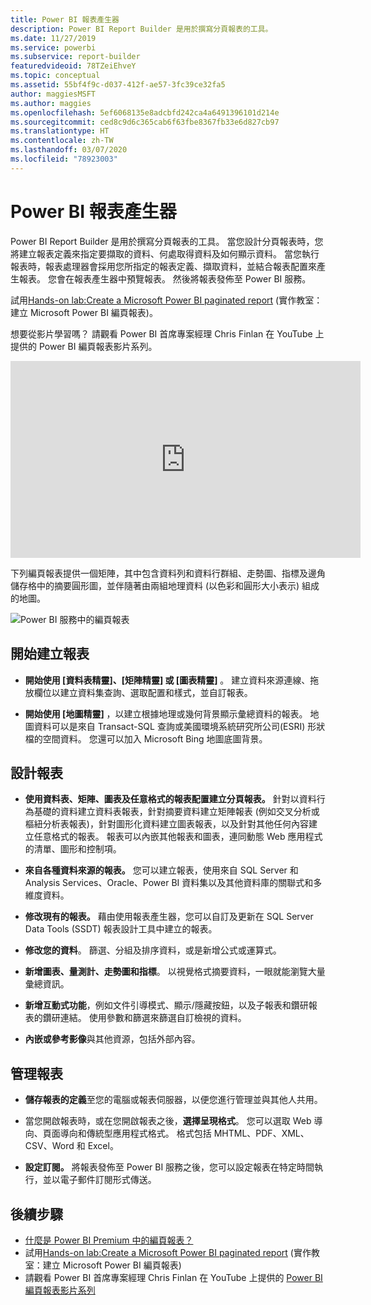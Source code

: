 ```yaml
---
title: Power BI 報表產生器
description: Power BI Report Builder 是用於撰寫分頁報表的工具。
ms.date: 11/27/2019
ms.service: powerbi
ms.subservice: report-builder
featuredvideoid: 78TZeiEhveY
ms.topic: conceptual
ms.assetid: 55bf4f9c-d037-412f-ae57-3fc39ce32fa5
author: maggiesMSFT
ms.author: maggies
ms.openlocfilehash: 5ef6068135e8adcbfd242ca4a6491396101d214e
ms.sourcegitcommit: ced8c9d6c365cab6f63fbe8367fb33e6d827cb97
ms.translationtype: HT
ms.contentlocale: zh-TW
ms.lasthandoff: 03/07/2020
ms.locfileid: "78923003"
---
```

# <a name="power-bi-report-builder"></a>Power BI 報表產生器

 Power BI Report Builder 是用於撰寫分頁報表的工具。  當您設計分頁報表時，您將建立報表定義來指定要擷取的資料、何處取得資料及如何顯示資料。 當您執行報表時，報表處理器會採用您所指定的報表定義、擷取資料，並結合報表配置來產生報表。 您會在報表產生器中預覽報表。 然後將報表發佈至 Power BI 服務。

試用[Hands-on lab:Create a Microsoft Power BI paginated report](https://www.microsoft.com/handsonlabs/selfpacedlabs/details/SQ00208) (實作教室：建立 Microsoft Power BI 編頁報表)。

想要從影片學習嗎？ 請觀看 Power BI 首席專案經理 Chris Finlan 在 YouTube 上提供的 Power BI 編頁報表影片系列。

<iframe width="560" height="315" src="https://www.youtube.com/embed/78TZeiEhveY?list=PLx7LcKtN_gq-JVzM6L8xNNxX7kts-KflJ" frameborder="0" allowfullscreen></iframe>

下列編頁報表提供一個矩陣，其中包含資料列和資料行群組、走勢圖、指標及邊角儲存格中的摘要圓形圖，並伴隨著由兩組地理資料 (以色彩和圓形大小表示) 組成的地圖。  

![Power BI 服務中的編頁報表](media/report-builder-power-bi/report-builder-get-started-paginated-report.png)

##  <a name="JumpStartReptCreation"></a> 開始建立報表  
 
-   **開始使用 [資料表精靈]、[矩陣精靈] 或 [圖表精靈]** 。 建立資料來源連線、拖放欄位以建立資料集查詢、選取配置和樣式，並自訂報表。  
  
-   **開始使用 [地圖精靈]** ，以建立根據地理或幾何背景顯示彙總資料的報表。 地圖資料可以是來自 Transact-SQL 查詢或美國環境系統研究所公司(ESRI) 形狀檔的空間資料。 您還可以加入 Microsoft Bing 地圖底圖背景。  

##  <a name="DesignRept"></a> 設計報表  
  
-   **使用資料表、矩陣、圖表及任意格式的報表配置建立分頁報表。** 針對以資料行為基礎的資料建立資料表報表，針對摘要資料建立矩陣報表 (例如交叉分析或樞紐分析表報表)，針對圖形化資料建立圖表報表，以及針對其他任何內容建立任意格式的報表。 報表可以內嵌其他報表和圖表，連同動態 Web 應用程式的清單、圖形和控制項。  
  
-   **來自各種資料來源的報表。** 您可以建立報表，使用來自 SQL Server 和 Analysis Services、Oracle、Power BI 資料集以及其他資料庫的關聯式和多維度資料。  
  
-   **修改現有的報表。** 藉由使用報表產生器，您可以自訂及更新在 SQL Server Data Tools (SSDT) 報表設計工具中建立的報表。  
  
-   **修改您的資料**。 篩選、分組及排序資料，或是新增公式或運算式。  

-   **新增圖表、量測計、走勢圖和指標**。 以視覺格式摘要資料，一眼就能瀏覽大量彙總資訊。  
  
-   **新增互動式功能**，例如文件引導模式、顯示/隱藏按鈕，以及子報表和鑽研報表的鑽研連結。 使用參數和篩選來篩選自訂檢視的資料。  
  
-   **內嵌或參考影像**與其他資源，包括外部內容。  
  
##  <a name="ManageRpt"></a> 管理報表  
  
-   **儲存報表的定義**至您的電腦或報表伺服器，以便您進行管理並與其他人共用。  
  
-   當您開啟報表時，或在您開啟報表之後，**選擇呈現格式**。 您可以選取 Web 導向、頁面導向和傳統型應用程式格式。 格式包括 MHTML、PDF、XML、CSV、Word 和 Excel。  
  
-   **設定訂閱。** 將報表發佈至 Power BI 服務之後，您可以設定報表在特定時間執行，並以電子郵件訂閱形式傳送。  

## <a name="next-steps"></a>後續步驟

- [什麼是 Power BI Premium 中的編頁報表？](paginated-reports-report-builder-power-bi.md)
- 試用[Hands-on lab:Create a Microsoft Power BI paginated report](https://www.microsoft.com/handsonlabs/selfpacedlabs/details/SQ00208) (實作教室：建立 Microsoft Power BI 編頁報表)
- 請觀看 Power BI 首席專案經理 Chris Finlan 在 YouTube 上提供的 [Power BI 編頁報表影片系列](https://www.youtube.com/watch?v=78TZeiEhveY&list=PLx7LcKtN_gq-JVzM6L8xNNxX7kts-KflJ)